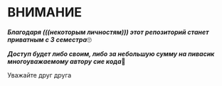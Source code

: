 # ВНИМАНИЕ

***Благодаря (((некоторым личностям))) этот репозиторий станет приватным с 3 семестра***🙄

***Доступ будет либо своим, либо за небольшую сумму на пивасик многоуважаемому автору сие кода***🤗

Уважайте друг друга
